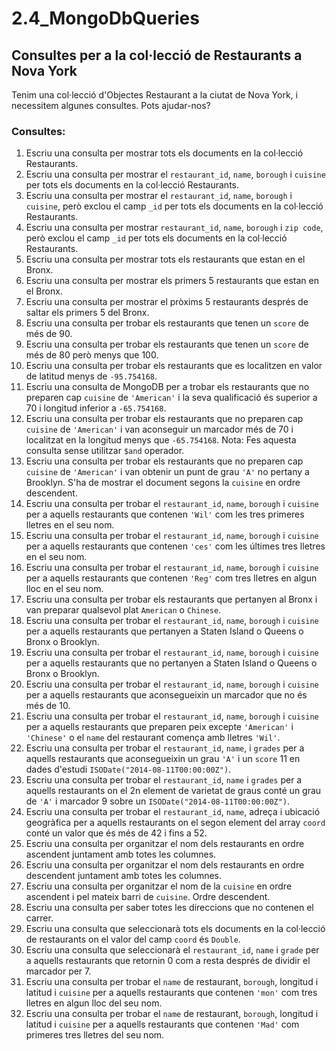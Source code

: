 # 2.4_MongoDbQueries

## Consultes per a la col·lecció de Restaurants a Nova York

Tenim una col·lecció d'Objectes Restaurant a la ciutat de Nova York, i necessitem algunes consultes. Pots ajudar-nos?

### Consultes:

1. Escriu una consulta per mostrar tots els documents en la col·lecció Restaurants.
2. Escriu una consulta per mostrar el `restaurant_id`, `name`, `borough` i `cuisine` per tots els documents en la col·lecció Restaurants.
3. Escriu una consulta per mostrar el `restaurant_id`, `name`, `borough` i `cuisine`, però exclou el camp `_id` per tots els documents en la col·lecció Restaurants.
4. Escriu una consulta per mostrar `restaurant_id`, `name`, `borough` i `zip code`, però exclou el camp `_id` per tots els documents en la col·lecció Restaurants.
5. Escriu una consulta per mostrar tots els restaurants que estan en el Bronx.
6. Escriu una consulta per mostrar els primers 5 restaurants que estan en el Bronx.
7. Escriu una consulta per mostrar el pròxims 5 restaurants després de saltar els primers 5 del Bronx.
8. Escriu una consulta per trobar els restaurants que tenen un `score` de més de 90.
9. Escriu una consulta per trobar els restaurants que tenen un `score` de més de 80 però menys que 100.
10. Escriu una consulta per trobar els restaurants que es localitzen en valor de latitud menys de `-95.754168`.
11. Escriu una consulta de MongoDB per a trobar els restaurants que no preparen cap `cuisine` de `'American'` i la seva qualificació és superior a 70 i longitud inferior a `-65.754168`.
12. Escriu una consulta per trobar els restaurants que no preparen cap `cuisine` de `'American'` i van aconseguir un marcador més de 70 i localitzat en la longitud menys que `-65.754168`. Nota: Fes aquesta consulta sense utilitzar `$and` operador.
13. Escriu una consulta per trobar els restaurants que no preparen cap `cuisine` de `'American'` i van obtenir un punt de grau `'A'` no pertany a Brooklyn. S'ha de mostrar el document segons la `cuisine` en ordre descendent.
14. Escriu una consulta per trobar el `restaurant_id`, `name`, `borough` i `cuisine` per a aquells restaurants que contenen `'Wil'` com les tres primeres lletres en el seu nom.
15. Escriu una consulta per trobar el `restaurant_id`, `name`, `borough` i `cuisine` per a aquells restaurants que contenen `'ces'` com les últimes tres lletres en el seu nom.
16. Escriu una consulta per trobar el `restaurant_id`, `name`, `borough` i `cuisine` per a aquells restaurants que contenen `'Reg'` com tres lletres en algun lloc en el seu nom.
17. Escriu una consulta per trobar els restaurants que pertanyen al Bronx i van preparar qualsevol plat `American` o `Chinese`.
18. Escriu una consulta per trobar el `restaurant_id`, `name`, `borough` i `cuisine` per a aquells restaurants que pertanyen a Staten Island o Queens o Bronx o Brooklyn.
19. Escriu una consulta per trobar el `restaurant_id`, `name`, `borough` i `cuisine` per a aquells restaurants que no pertanyen a Staten Island o Queens o Bronx o Brooklyn.
20. Escriu una consulta per trobar el `restaurant_id`, `name`, `borough` i `cuisine` per a aquells restaurants que aconsegueixin un marcador que no és més de 10.
21. Escriu una consulta per trobar el `restaurant_id`, `name`, `borough` i `cuisine` per a aquells restaurants que preparen peix excepte `'American'` i `'Chinese'` o el `name` del restaurant comença amb lletres `'Wil'`.
22. Escriu una consulta per trobar el `restaurant_id`, `name`, i `grades` per a aquells restaurants que aconsegueixin un grau `'A'` i un `score` 11 en dades d'estudi `ISODate("2014-08-11T00:00:00Z")`.
23. Escriu una consulta per trobar el `restaurant_id`, `name` i `grades` per a aquells restaurants on el 2n element de varietat de graus conté un grau de `'A'` i marcador 9 sobre un `ISODate("2014-08-11T00:00:00Z")`.
24. Escriu una consulta per trobar el `restaurant_id`, `name`, adreça i ubicació geogràfica per a aquells restaurants on el segon element del array `coord` conté un valor que és més de 42 i fins a 52.
25. Escriu una consulta per organitzar el nom dels restaurants en ordre ascendent juntament amb totes les columnes.
26. Escriu una consulta per organitzar el nom dels restaurants en ordre descendent juntament amb totes les columnes.
27. Escriu una consulta per organitzar el nom de la `cuisine` en ordre ascendent i pel mateix barri de `cuisine`. Ordre descendent.
28. Escriu una consulta per saber totes les direccions que no contenen el carrer.
29. Escriu una consulta que seleccionarà tots els documents en la col·lecció de restaurants on el valor del camp `coord` és `Double`.
30. Escriu una consulta que seleccionarà el `restaurant_id`, `name` i `grade` per a aquells restaurants que retornin 0 com a resta després de dividir el marcador per 7.
31. Escriu una consulta per trobar el `name` de restaurant, `borough`, longitud i latitud i `cuisine` per a aquells restaurants que contenen `'mon'` com tres lletres en algun lloc del seu nom.
32. Escriu una consulta per trobar el `name` de restaurant, `borough`, longitud i latitud i `cuisine` per a aquells restaurants que contenen `'Mad'` com primeres tres lletres del seu nom.
